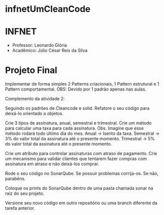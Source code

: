 # infnetUmCleanCode
# INFNET
- Professor: Leonardo Glória
- Acadêmico: Júlio César Reis da Silva

# Projeto Final

Implementar de forma simples 2 Patterns criacionais, 1 Pattern estrutural e 1 Pattern comportamental.
OBS: Devido por 1 padrão apenas nas aulas.

Complemento da atividade 2:

Seguindo os padrões de Cleancode e solid.
Refatore o seu código para deixá-lo orientado a objetos.

Crie 3 tipos de assinatura, anual, semestral e trimestral.
Crie um método para calcular uma taxa para cada assinatura.
Obs. Imagine que esse método rodará todo último dia do mes.
Anual -> Isento da taxa.
Semestral -> 3% do valor total da assinatura até o presente momento.
Trimestral -> 5% do valor total da assinatura até o presente momento.

Crie um atributo para controlar assinaturas com atraso de pagamento.
Crie um mecanismo para validar clientes que tentarem fazer compras com assinatura em atraso e não deixá-los comprar.

Rode o seu código no SonarQube.
Se possuir problemas corrija-os.
Se não, parabéns.

Coloque os prints do SonarQube dentro de uma pasta chamada sonar na raiz do seu projeto.

Versione seu novo código em outro repositório ou uma branch diferente da tarefa anterior.
